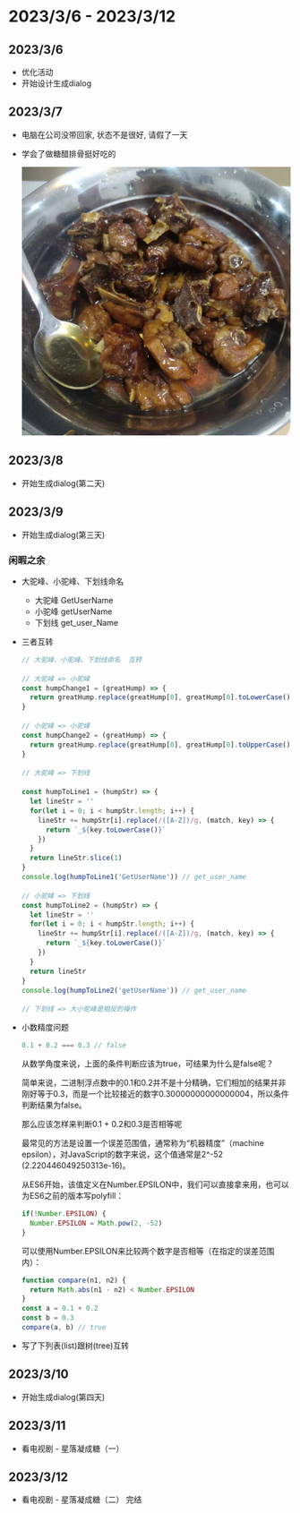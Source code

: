 # 2023/3/6 - 2023/3/12


## 2023/3/6
- 优化活动
- 开始设计生成dialog


## 2023/3/7
- 电脑在公司没带回家, 状态不是很好, 请假了一天

- 学会了做糖醋排骨挺好吃的

  ![image-20230308153649480](./assets/image-20230308153649480.png)
## 2023/3/8
- 开始生成dialog(第二天)
## 2023/3/9
- 开始生成dialog(第三天)
### 闲暇之余

- 大驼峰、小驼峰、下划线命名

  - 大驼峰  GetUserName
  - 小驼峰 getUserName
  - 下划线 get_user_Name

- 三者互转

  ```js
  // 大驼峰、小驼峰、下划线命名  互转
  
  // 大驼峰 => 小驼峰
  const humpChange1 = (greatHump) => {
    return greatHump.replace(greatHump[0], greatHump[0].toLowerCase())
  }
  
  // 小驼峰 => 小驼峰
  const humpChange2 = (greatHump) => {
    return greatHump.replace(greatHump[0], greatHump[0].toUpperCase())
  }
  
  // 大驼峰 => 下划线
  
  const humpToLine1 = (humpStr) => {
    let lineStr = ''
    for(let i = 0; i < humpStr.length; i++) {
      lineStr += humpStr[i].replace(/([A-Z])/g, (match, key) => {
        return `_${key.toLowerCase()}`
      })
    }
    return lineStr.slice(1)
  }
  console.log(humpToLine1('GetUserName')) // get_user_name
  
  // 小驼峰 => 下划线
  const humpToLine2 = (humpStr) => {
    let lineStr = ''
    for(let i = 0; i < humpStr.length; i++) {
      lineStr += humpStr[i].replace(/([A-Z])/g, (match, key) => {
        return `_${key.toLowerCase()}`
      })
    }
    return lineStr
  }
  console.log(humpToLine2('getUserName')) // get_user_name
  
  // 下划线 => 大小驼峰是相反的操作
  ```

- 小数精度问题

  ```js
  0.1 + 0.2 === 0.3 // false
  ```

  从数学角度来说，上面的条件判断应该为true，可结果为什么是false呢？

  简单来说，二进制浮点数中的0.1和0.2并不是十分精确，它们相加的结果并非刚好等于0.3，而是一个比较接近的数字0.30000000000000004，所以条件判断结果为false。

  那么应该怎样来判断0.1 + 0.2和0.3是否相等呢

  最常见的方法是设置一个误差范围值，通常称为“机器精度”（machine epsilon），对JavaScript的数字来说，这个值通常是2^-52 (2.220446049250313e-16)。

  从ES6开始，该值定义在Number.EPSILON中，我们可以直接拿来用，也可以为ES6之前的版本写polyfill：

  ```js
  if(!Number.EPSILON) {
    Number.EPSILON = Math.pow(2, -52)
  }
  ```

  可以使用Number.EPSILON来比较两个数字是否相等（在指定的误差范围内）：

  ```js
  function compare(n1, n2) {
    return Math.abs(n1 - n2) < Number.EPSILON
  }
  const a = 0.1 + 0.2
  const b = 0.3
  compare(a, b) // true
  ```
- 写了下列表(list)跟树(tree)互转


## 2023/3/10
- 开始生成dialog(第四天)
## 2023/3/11
- 看电视剧 - 星落凝成糖（一）

## 2023/3/12
- 看电视剧 - 星落凝成糖（二） 完结